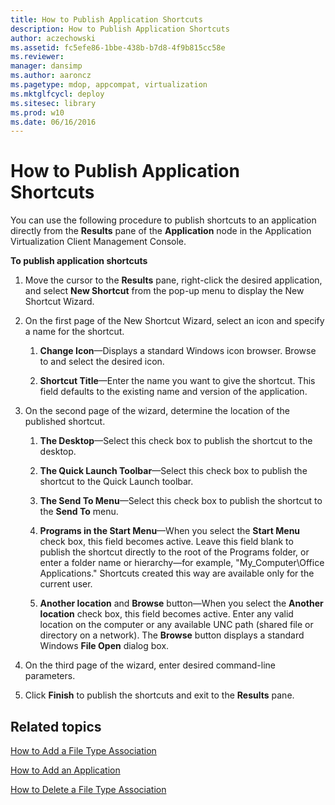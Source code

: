 ```yaml
---
title: How to Publish Application Shortcuts
description: How to Publish Application Shortcuts
author: aczechowski
ms.assetid: fc5efe86-1bbe-438b-b7d8-4f9b815cc58e
ms.reviewer: 
manager: dansimp
ms.author: aaroncz
ms.pagetype: mdop, appcompat, virtualization
ms.mktglfcycl: deploy
ms.sitesec: library
ms.prod: w10
ms.date: 06/16/2016
---
```



# How to Publish Application Shortcuts


You can use the following procedure to publish shortcuts to an application directly from the **Results** pane of the **Application** node in the Application Virtualization Client Management Console.

**To publish application shortcuts**

1.  Move the cursor to the **Results** pane, right-click the desired application, and select **New Shortcut** from the pop-up menu to display the New Shortcut Wizard.

2.  On the first page of the New Shortcut Wizard, select an icon and specify a name for the shortcut.

    1.  **Change Icon**—Displays a standard Windows icon browser. Browse to and select the desired icon.

    2.  **Shortcut Title**—Enter the name you want to give the shortcut. This field defaults to the existing name and version of the application.

3.  On the second page of the wizard, determine the location of the published shortcut.

    1.  **The Desktop**—Select this check box to publish the shortcut to the desktop.

    2.  **The Quick Launch Toolbar**—Select this check box to publish the shortcut to the Quick Launch toolbar.

    3.  **The Send To Menu**—Select this check box to publish the shortcut to the **Send To** menu.

    4.  **Programs in the Start Menu**—When you select the **Start Menu** check box, this field becomes active. Leave this field blank to publish the shortcut directly to the root of the Programs folder, or enter a folder name or hierarchy—for example, "My\_Computer\\Office Applications." Shortcuts created this way are available only for the current user.

    5.  **Another location** and **Browse** button—When you select the **Another location** check box, this field becomes active. Enter any valid location on the computer or any available UNC path (shared file or directory on a network). The **Browse** button displays a standard Windows **File Open** dialog box.

4.  On the third page of the wizard, enter desired command-line parameters.

5.  Click **Finish** to publish the shortcuts and exit to the **Results** pane.

## Related topics


[How to Add a File Type Association](how-to-add-a-file-type-association.md)

[How to Add an Application](how-to-add-an-application.md)

[How to Delete a File Type Association](how-to-delete-a-file-type-association.md)

 

 





